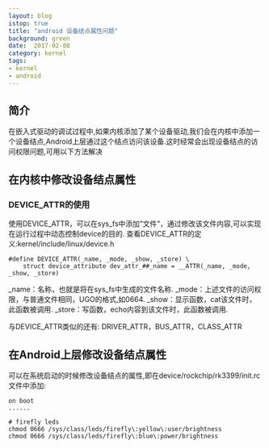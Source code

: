 ```yaml
---
layout: blog
istop: true
title: "android 设备结点属性问题"
background: green
date:  2017-02-08
category: kernel
tags:
- kernel
- android
---
```


## 简介
在嵌入式驱动的调试过程中,如果内核添加了某个设备驱动,我们会在内核中添加一个设备结点,Android上层通过这个结点访问该设备.这时经常会出现设备结点的访问权限问题,可用以下方法解决

## 在内核中修改设备结点属性
### DEVICE_ATTR的使用
使用DEVICE_ATTR，可以在sys_fs中添加“文件”，通过修改该文件内容,可以实现在运行过程中动态控制device的目的.
查看DEVICE_ATTR的定义:kernel/include/linux/device.h

```
#define DEVICE_ATTR(_name, _mode, _show, _store) \
    struct device_attribute dev_attr_##_name = __ATTR(_name, _mode, _show, _store)
```
_name：名称，也就是将在sys_fs中生成的文件名称.
_mode：上述文件的访问权限，与普通文件相同，UGO的格式,如0664.
_show：显示函数，cat该文件时，此函数被调用.
_store：写函数，echo内容到该文件时，此函数被调用.

与DEVICE_ATTR类似的还有: DRIVER_ATTR，BUS_ATTR，CLASS_ATTR

## 在Android上层修改设备结点属性
可以在系统启动的时候修改设备结点的属性,即在device/rockchip/rk3399/init.rc文件中添加:

```
on boot
......

# firefly leds
chmod 0666 /sys/class/leds/firefly\:yellow\:user/brightness
chmod 0666 /sys/class/leds/firefly\:blue\:power/brightness
```
